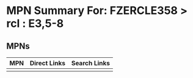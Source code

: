 



# MPN Summary For: FZERCLE358 > rcl : E3,5-8

## MPNs
  

|MPN|Direct Links|Search Links|
| :--- | :--- | :--- |
||||

